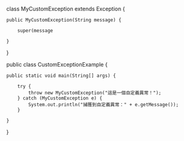 

class MyCustomException extends Exception {

    public MyCustomException(String message) {
    
        super(message
        
    }
}

public class CustomExceptionExample {

    public static void main(String[] args) {
    
        try {
            throw new MyCustomException("這是一個自定義異常！");
        } catch (MyCustomException e) {
            System.out.println("捕獲到自定義異常：" + e.getMessage());
        }
        
    }
}
